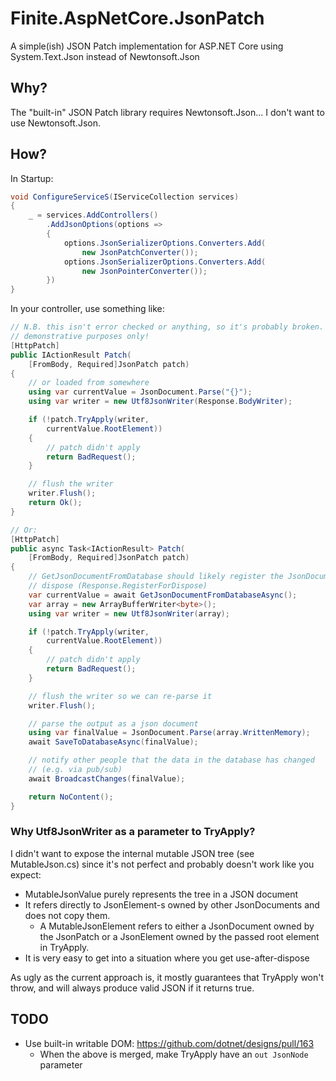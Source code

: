 # Finite.AspNetCore.JsonPatch #

A simple(ish) JSON Patch implementation for ASP.NET Core using System.Text.Json
instead of Newtonsoft.Json

## Why? ##

The "built-in" JSON Patch library requires Newtonsoft.Json... I don't want to
use Newtonsoft.Json.

## How? ##

In Startup:
```cs
void ConfigureServiceS(IServiceCollection services)
{
    _ = services.AddControllers()
        .AddJsonOptions(options =>
        {
            options.JsonSerializerOptions.Converters.Add(
                new JsonPatchConverter());
            options.JsonSerializerOptions.Converters.Add(
                new JsonPointerConverter());
        })
}
```
In your controller, use something like:
```cs
// N.B. this isn't error checked or anything, so it's probably broken.
// demonstrative purposes only!
[HttpPatch]
public IActionResult Patch(
    [FromBody, Required]JsonPatch patch)
{
    // or loaded from somewhere
    using var currentValue = JsonDocument.Parse("{}");
    using var writer = new Utf8JsonWriter(Response.BodyWriter);

    if (!patch.TryApply(writer,
        currentValue.RootElement))
    {
        // patch didn't apply
        return BadRequest();
    }

    // flush the writer
    writer.Flush();
    return Ok();
}

// Or:
[HttpPatch]
public async Task<IActionResult> Patch(
    [FromBody, Required]JsonPatch patch)
{
    // GetJsonDocumentFromDatabase should likely register the JsonDocument for
    // dispose (Response.RegisterForDispose)
    var currentValue = await GetJsonDocumentFromDatabaseAsync();
    var array = new ArrayBufferWriter<byte>();
    using var writer = new Utf8JsonWriter(array);

    if (!patch.TryApply(writer,
        currentValue.RootElement))
    {
        // patch didn't apply
        return BadRequest();
    }

    // flush the writer so we can re-parse it
    writer.Flush();

    // parse the output as a json document
    using var finalValue = JsonDocument.Parse(array.WrittenMemory);
    await SaveToDatabaseAsync(finalValue);

    // notify other people that the data in the database has changed
    // (e.g. via pub/sub)
    await BroadcastChanges(finalValue);

    return NoContent();
}
```

### Why Utf8JsonWriter as a parameter to TryApply? ###
I didn't want to expose the internal mutable JSON tree (see MutableJson.cs)
since it's not perfect and probably doesn't work like you expect:
- MutableJsonValue purely represents the tree in a JSON document
- It refers directly to JsonElement-s owned by other JsonDocuments and does not
  copy them.
  - A MutableJsonElement refers to either a JsonDocument owned by the JsonPatch
    or a JsonElement owned by the passed root element in TryApply.
- It is very easy to get into a situation where you get use-after-dispose

As ugly as the current approach is, it mostly guarantees that TryApply won't
throw, and will always produce valid JSON if it returns true.

## TODO ##
- Use built-in writable DOM: https://github.com/dotnet/designs/pull/163
  - When the above is merged, make TryApply have an `out JsonNode` parameter